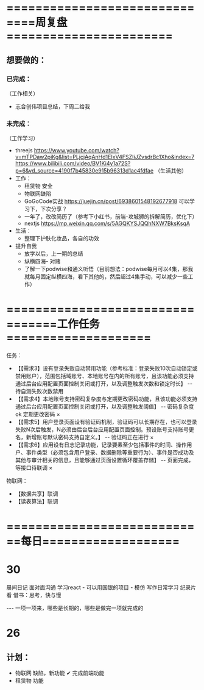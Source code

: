 # ==============================周复盘=======================
## 想要做的：
### 已完成：
（工作相关）
- 志合创伟项目总结，下周二给我 

### 未完成：
（工作学习）
- threejs
    https://www.youtube.com/watch?v=mTPDaw2piKg&list=PLjcjAqAnHd1EIxV4FSZIiJZvsdrBc1Xho&index=7
    https://www.bilibili.com/video/BV1Ki4y1a72S?p=6&vd_source=4190f7b45830e915b96313d1ac4fdfae
（生活其他）
- 工作：
    - 租赁物 安全
    - 物联网缺陷
    - GoGoCode实战 https://juejin.cn/post/6938601548192677918 可以学习下，下次分享？
    - 一年了，改改简历了（参考下小红书，前端-攻城狮的拆解简历，优化下）
    - nextjs https://mp.weixin.qq.com/s/5AGQKYSJQQhNXW7BksKsqA
- 生活：
    - 整理下护肤化妆品，各自的功效
- 提升自我
    - 放学以后，上一期的总结
    - 纵横四海- 对赌
    - 了解一下podwise和通义听悟（目前想法：podwise每月可以4集，那我就每月固定纵横四海，看下其他的，然后超过4集手动，可以减少一些工作）

# =================================工作任务====================
任务：
- 【【需求3】设有登录失败自动禁用功能（参考标准：登录失败10次自动锁定或禁用账户），范围包括域账号、本地账号在内的所有账号，且该功能必须支持通过后台应用配置页面控制关闭或打开，以及调整触发次数和锁定时长】
    -- 待自测失败次数禁用
- 【【需求4】本地账号支持密码复杂度与定期更改密码功能，且该功能必须支持通过后台应用配置页面控制关闭或打开，以及调整触发阈值】
    -- 密码复杂度 ok  定期更改密码 ×
- 【【需求5】用户登录页面设有验证码机制，验证码可以长期存在，也可以登录失败N次后触发，N必须由后台后台应用配置页面控制。预设账号支持账号更名，新增账号默认密码支持自定义。】
    -- 验证码正在进行 ×
- 【【需求6】应用设有日志记录功能，记录要素至少包括事件的时间、操作用户、事件类型（必须包含用户登录、数据删除等重要行为）、事件是否成功及其他与审计相关的信息，且能够通过页面设置循环覆盖存储】
    -- 页面完成，等接口待联调 ×

物联网：
- 【数据共享】联调
- 【读表算法】联调

# ============================每日===================
# 30
晨间日记
面对面沟通
学习react - 可以用国银的项目 - 模仿
写作日常学习
纪录片看
借书：思考，快与慢

--- 一项一项来，哪些是长期的，哪些是做完一项就完成的

# 26
## 计划：
- 物联网 缺陷，新功能  ✔ 完成前端功能
- 租赁物 功能